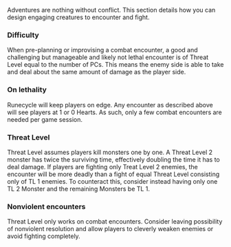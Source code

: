 Adventures are nothing without conflict. This section details how you can design engaging creatures to encounter and fight.

### Difficulty

When pre-planning or improvising a combat encounter, a good and challenging but manageable and likely not lethal encounter is of Threat Level equal to the number of PCs. This means the enemy side is able to take and deal about the same amount of damage as the player side.

### On lethality

Runecycle will keep players on edge. Any encounter as described above will see players at 1 or 0 Hearts. As such, only a few combat encounters are needed per game session.

### Threat Level

Threat Level assumes players kill monsters one by one. A Threat Level 2 monster has twice the surviving time, effectively doubling the time it has to deal damage. If  players are fighting only Treat Level 2 enemies, the encounter will be more deadly than a fight of equal Threat Level consisting only of TL 1 enemies. To counteract this, consider instead having only one TL 2 Monster and the remaining Monsters be TL 1.

### Nonviolent encounters

Threat Level only works on combat encounters. Consider leaving possibility of nonviolent resolution and allow players to cleverly weaken enemies or avoid fighting completely.